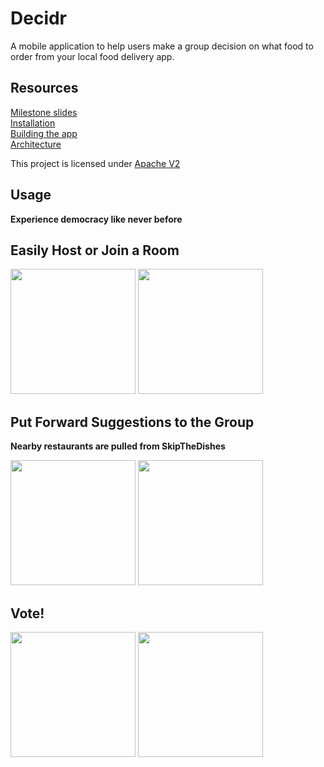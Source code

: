 # Decidr
A mobile application to help users make a group decision on what food to order from your local food delivery app.

## Resources
[Milestone slides](https://github.com/DecidrApp/decidr/wiki)  
[Installation](https://github.com/DecidrApp/decidr/wiki/Installation)  
[Building the app](https://github.com/DecidrApp/decidr/wiki/Building)  
[Architecture](https://github.com/DecidrApp/decidr/wiki/Architecture)  

This project is licensed under [Apache V2](https://github.com/DecidrApp/decidr/blob/master/LICENSE.txt)

## Usage
**Experience democracy like never before**

## Easily Host or Join a Room
<img src="https://user-images.githubusercontent.com/26125698/156955437-5c3ffb24-ff26-45c1-9c01-503dd66ff0cc.png" width="200"> <img src="https://user-images.githubusercontent.com/26125698/156955640-ff8d85f3-fec1-4846-b6e5-f18862a405a3.png" width="200">

## Put Forward Suggestions to the Group
**Nearby restaurants are pulled from SkipTheDishes**  

<img src="https://user-images.githubusercontent.com/26125698/156955816-9c0c6b98-6022-4deb-90b0-33de6c0e5ee6.png" width="200"> <img src="https://user-images.githubusercontent.com/26125698/156955863-697e8001-9fbe-44d8-b905-a046ed29c5a3.png" width="200">

## Vote!
<img src="https://user-images.githubusercontent.com/26125698/156955998-b5cdf982-c21b-4339-8a04-79ba8e789657.png" width="200"> <img src="https://user-images.githubusercontent.com/26125698/156956024-f785e04a-0e61-4103-8d5f-f73c9d4bd8d6.png" width="200">
